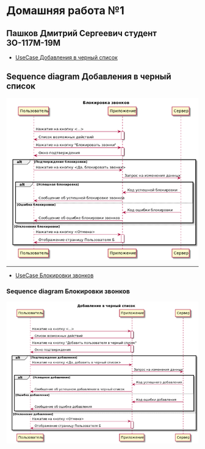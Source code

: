 # Домашняя работа №1

## Пашков Дмитрий Сергеевич студент 3О-117М-19М

- [UseCase Добавления в черный список](https://github.com/CodingSquire/Study_RE/blob/master/HW%231/UseCaseAddingToBlacklist.md)

## Sequence diagram Добавления в черный список

![Barring.png](https://raw.githubusercontent.com/mai-re-course/uc-univercity-chat-CodingSquire/master/Barring.png)

---

- [UseCase Блокировки звонков](https://github.com/CodingSquire/Study_RE/blob/master/HW%231/UseCaseBarring.md)

### Sequence diagram Блокировки звонков

![AddingToBlacklist.png](https://raw.githubusercontent.com/mai-re-course/uc-univercity-chat-CodingSquire/master/AddingToBlacklist.png)


